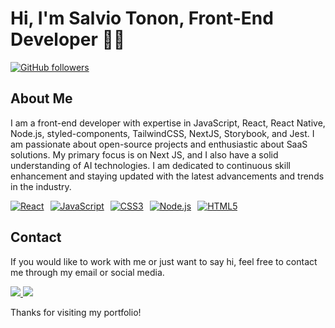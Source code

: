 <h1>Hi, I'm Salvio Tonon, Front-End Developer 👨‍💻</h1>

<a href="https://github.com/salviotonon?tab=followers"><img src="https://img.shields.io/github/followers/salviotonon.svg?style=social&label=Follow" alt="GitHub followers"></a>


<h2>About Me</h2>
<p>I am a front-end developer with expertise in JavaScript, React, React Native, Node.js, styled-components, TailwindCSS, NextJS, Storybook, and Jest. I am passionate about open-source projects and enthusiastic about SaaS solutions. My primary focus is on Next JS, and I also have a solid understanding of AI technologies. I am dedicated to continuous skill enhancement and staying updated with the latest advancements and trends in the industry.</h2>


<div style="display: flex; align-items: center; gap: 10px;">
  <a href="https://reactjs.org/" target="_blank">
    <img src="https://img.shields.io/badge/react-%2320232a.svg?style=for-the-badge&logo=react&logoColor=%2361DAFB" alt="React">
  </a>
  <a href="https://developer.mozilla.org/pt-BR/docs/Web/JavaScript" target="_blank">
    <img src="https://img.shields.io/badge/JavaScript-F7DF1E?style=for-the-badge&logo=javascript&logoColor=black" alt="JavaScript">
  </a>
  <a href="https://www.w3schools.com/css/" target="_blank">
    <img src="https://img.shields.io/badge/CSS3-1572B6?style=for-the-badge&logo=css3&logoColor=white" alt="CSS3">
  </a>
  <a href="https://nodejs.org/en/" target="_blank">
    <img src="https://img.shields.io/badge/node.js-6DA55F?style=for-the-badge&logo=node.js&logoColor=white" alt="Node.js">
  </a>
  <a href="https://developer.mozilla.org/pt-BR/docs/Web/HTML" target="_blank">
    <img src="https://img.shields.io/badge/HTML5-E34F26?style=for-the-badge&logo=html5&logoColor=white" alt="HTML5">
  </a>
</div>

<h2>Contact</h2>
<p>If you would like to work with me or just want to say hi, feel free to contact me through my email or social media.</p>


<a href="https://www.linkedin.com/in/salvio-tonon-279579251/" target="_blank"><img src="https://img.shields.io/badge/linkedin-%230077B5.svg?style=for-the-badge&logo=linkedin&logoColor=white" /> 
<a href="https://discordapp.com/users/tonnnn#1685"><img src="https://img.shields.io/badge/Discord-5865F2?style=for-the-badge&logo=discord&logoColor=white" /></a>


Thanks for visiting my portfolio!  

  


